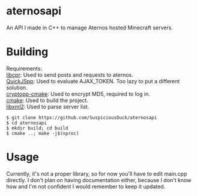 # aternosapi
An API I made in C++ to manage Aternos hosted Minecraft servers.
# Building
Requirements: <br>
[libcpr](https://github.com/libcpr/cpr): Used to send posts and requests to aternos. <br>
[QuickJSpp](https://github.com/ftk/quickjspp): Used to evaluate AJAX_TOKEN. Too lazy to put a different solution. <br>
[cryptopp-cmake](https://github.com/abdes/cryptopp-cmake): Used to encrypt MD5, required to log in. <br>
[cmake](https://cmake.org/): Used to build the project. <br>
[libxml2](https://github.com/GNOME/libxml2): Used to parse server list. <br>
```
$ git clone https://github.com/SuspiciousDuck/aternosapi
$ cd aternosapi
$ mkdir build; cd build
$ cmake ..; make -j$(nproc)
```
# Usage
Currently, it's not a proper library, so for now you'll have to edit main.cpp directly. I don't plan on having documentation either, because I don't know how and I'm not confident I would remember to keep it updated.